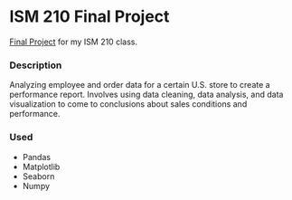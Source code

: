 # ISM 210 Final Project
[Final Project](https://github.com/abhidasgupt/ISM-210---Python-Assignments/blob/main/AbhiDasProject.ipynb) for my ISM 210 class.

### Description
Analyzing employee and order data for a certain U.S. store to create a performance report. Involves using data cleaning, data analysis, and data visualization to come to conclusions about sales conditions and performance.

### Used
- Pandas
- Matplotlib
- Seaborn
- Numpy

